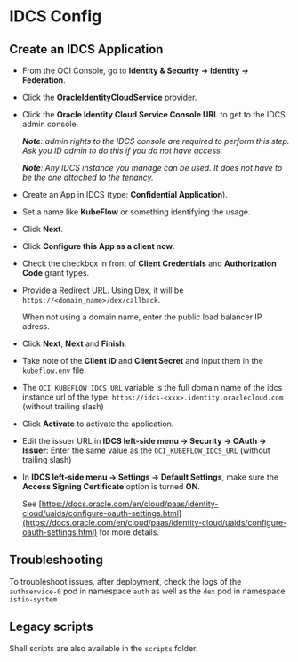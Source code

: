 # IDCS Config

## Create an IDCS Application

- From the OCI Console, go to **Identity & Security -> Identity -> Federation**.
- Click the **OracleIdentityCloudService** provider.
- Click the **Oracle Identity Cloud Service Console URL** to get to the IDCS admin console.

    ***Note**: admin rights to the IDCS console are required to perform this step.
    Ask you ID admin to do this if you do not have access.*

    ***Note**: Any IDCS instance you manage can be used. It does not have to be the one attached to the tenancy.*
- Create an App in IDCS (type: **Confidential Application**).
- Set a name like **KubeFlow** or something identifying the usage.
- Click **Next**.
- Click **Configure this App as a client now**.
- Check the checkbox in front of **Client Credentials** and **Authorization Code** grant types.
- Provide a Redirect URL. Using Dex, it will be `https://<domain_name>/dex/callback`. 

    When not using a domain name, enter the public load balancer IP adress.
- Click **Next**, **Next** and **Finish**.
- Take note of the **Client ID** and **Client Secret** and input them in the `kubeflow.env` file.
- The `OCI_KUBEFLOW_IDCS_URL` variable is the full domain name of the idcs instance url of the type: `https://idcs-<xxx>.identity.oraclecloud.com` (without trailing slash)
- Click **Activate** to activate the application.

- Edit the issuer URL in **IDCS left-side menu -> Security -> OAuth -> Issuer**: Enter the same value as the `OCI_KUBEFLOW_IDCS_URL` (without trailing slash)

- In **IDCS left-side menu -> Settings -> Default Settings**, make sure the **Access Signing Certificate** option is turned **ON**.

  See [https://docs.oracle.com/en/cloud/paas/identity-cloud/uaids/configure-oauth-settings.html](https://docs.oracle.com/en/cloud/paas/identity-cloud/uaids/configure-oauth-settings.html) for more details.

## Troubleshooting

To troubleshoot issues, after deployment, check the logs of the `authservice-0` pod in namespace `auth` as well as the `dex` pod in namespace `istio-system`

## Legacy scripts

Shell scripts are also available in the `scripts` folder.

